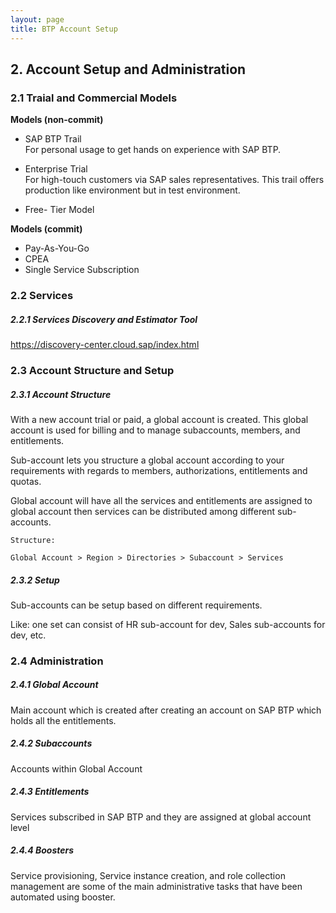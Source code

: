 ```yaml
---
layout: page
title: BTP Account Setup
---
```


## 2. Account Setup and Administration
### 2.1 Traial and Commercial Models
**Models (non-commit)**
- SAP BTP Trail  
  For personal usage to get hands on experience with SAP BTP.

- Enterprise Trial  
  For high-touch customers via SAP sales representatives. This trail offers production like environment but in test environment. 

- Free- Tier Model  
  
**Models (commit)**
- Pay-As-You-Go
- CPEA
- Single Service Subscription

### 2.2 Services

##### 2.2.1 Services Discovery and Estimator Tool

https://discovery-center.cloud.sap/index.html

### 2.3 Account Structure and Setup

##### 2.3.1 Account Structure
With a new account trial or paid, a global account is created. This global account is used for billing and to manage subaccounts, members, and entitlements.  

Sub-account lets you structure a global account according to your requirements with regards to members, authorizations, entitlements and quotas.

Global account will have all the services and entitlements are assigned to global account then services can be distributed among different sub-accounts.

```
Structure:

Global Account > Region > Directories > Subaccount > Services

```
##### 2.3.2 Setup
Sub-accounts can be setup based on different requirements.

Like: one set can consist of HR sub-account for dev, Sales sub-accounts for dev, etc.

### 2.4 Administration
##### 2.4.1 Global Account
Main account which is created after creating an account on SAP BTP which holds all the entitlements.

##### 2.4.2 Subaccounts

Accounts within Global Account

##### 2.4.3 Entitlements

Services subscribed in SAP BTP and they are assigned at global account level

##### 2.4.4 Boosters
Service provisioning, Service instance creation, and role collection management are some of the main administrative tasks that have been automated using booster.
